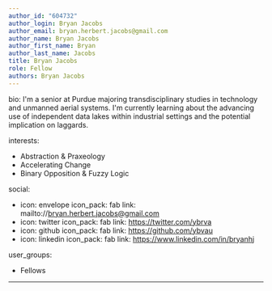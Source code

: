 ```yaml
---
author_id: "604732"
author_login: Bryan Jacobs
author_email: bryan.herbert.jacobs@gmail.com
author_name: Bryan Jacobs
author_first_name: Bryan
author_last_name: Jacobs
title: Bryan Jacobs
role: Fellow
authors: Bryan Jacobs
---
```


bio: I'm a senior at Purdue majoring transdisciplinary studies in technology and unmanned aerial systems. I'm currently learning about the advancing use of independent data lakes within industrial settings and the potential implication on laggards.

interests:
  - Abstraction & Praxeology
  - Accelerating Change
  - Binary Opposition & Fuzzy Logic

social:
  - icon: envelope
    icon_pack: fab
    link: mailto://bryan.herbert.jacobs@gmail.com
  - icon: twitter
    icon_pack: fab
    link: https://twitter.com/ybrva
  - icon: github
    icon_pack: fab
    link: https://github.com/ybvau
  - icon: linkedin
    icon_pack: fab
    link: https://www.linkedin.com/in/bryanhj

user_groups:
  - Fellows
---
